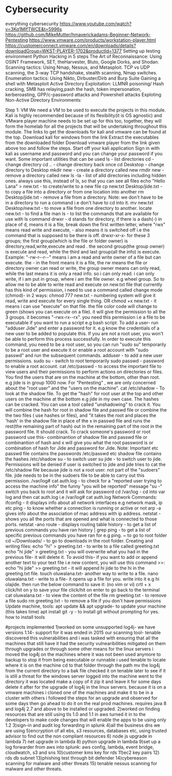 # Cybersecurity
everything cybersecurity
https://www.youtube.com/watch?v=3Kq1MIfTWCE&t=5996s
https://github.com/MikeMutter/hmaverickadams-Beginner-Network-Pentesting
https://www.vmware.com/products/workstation-player.html
https://customerconnect.vmware.com/en/downloads/details?downloadGroup=WKST-PLAYER-1702&productId=1377
Setting up testing environment
Python
Hacking in 5 steps
The Art of Reconnaissance: Using OSINT Framework, SET, theHarvester, Bluto, Google Dorks, and Shodan.
Scanning tactics: Using Nmap, Nessus, and Metasploit. TCP vs UDP scanning, the 3-way TCP handshake, stealth scanning, Nmap switches.
Enumeration tactics: Using Nikto, Dirbuster/Dirb and Burp Suite
Gaining a shell with Metasploit
Active Directory Exploitation: LLMNR poisoning/ Hash cracking, SMB has relaying,pash the hash, token impersonation, kerberoasting, GPP/c-password attacks and Powershell attacks
Exploting Non-Active Directory Environments:

Step 1: VM
We need a VM to be used to execute the projects in this module. Kali is highly recommended because of its flexibility(it is OS agnostic) and VMware player machine needs to be set up for this too, together, they will form the homelab for all the projects that will be undertaking throughout this module. The links to get the downloads for kali and vmware can be found at the top.
Download kali for windows from the link
Extract the executables from the downloaded folder
Download vmware player from the link given above too and follow the steps.
Start off your kali application
Sign in with kali as username and password and you can change your password if you want.
Some important utilities that can be used
ls - list directories
cd - change directory
cd .. - change directory back once
cd Deskstop - change directory to Desktop
mkdir new - create a directory called new
rmdir new - remove a directory called new
ls -la - list of alld directories including hidden ones. always use this, instead of ls, so that you can see all files
echo "Hello Lana" > new.txt - to create/write to a new file
cp new.txt Desktop/jide.txt - to copy a file into a directory or from one location into another
rm Desktop/jide.txt - remove a file from a directory. Note: we don't have to be in a directory to run a command i.e don't have to cd into it.
mv new.txt Desktop/new.txt - to move a file from one directory to another.
locate new.txt - to find a file
man ls - to list the commands that are available for use with ls command
drwxr - d stands for directory, if there is a dash(-) in place of d, means it is a file, break down the first written letter, where "rwx" means read write and execute, - also means it is switched off i.e the command that is supposed to be there is off.
drwxr-xr-x- for these 3 groups; the first group(which is the file or folder owner) is directory,read,write,execute and read . the second group(the group owner) is execute and read, while the third and last group(all the info) is execute.
Example: "-rw-r--r--" means i am a read and write owner of a file but can execute. the - in the front means it is a file, the rw means the file or directory owner can read or write, the group owner means can only read, while the last means it is only a read info. so i can only read. i can only write, if i am put in group, where i am the file owner. e.g wheel group. So to allow me to be able to write read and execute on new.txt file that currently has this kind of permission, i need to use a command called change mode (chmod)- in 2 ways:
chmod 777 new.txt - numbering system will give it read, write and execute for every single thing. OR
chmod +x new.txt - it means i can use "execute" on that file. the file color code will change to green (shows you can execute on a file). it will give the permission to all the 3 groups. it becomes "-rwx-rx--rx". you need this permission i.e a file to be executable if you want to run a script e.g bash script.
To add a user- run "adduser Jide" and enter a password for it. e.g know the credentials of a new user to be added to populate this. If you are not a root user, you won't be able to perform this process successfully. In order to execute this command, you need to be a root user, so you can run "sudo su" temporarily to be a root user and execute it or enable a root account with "sudo passwd" and run the subsequent commands.
adduser - to add a new user permissions.
sudo su - switch to root temporarily
sudo passwd - password to enable a root account.
cat /etc/passwd - to access the important file to view users and their permissions to perform actions on directories or files. You find the users that are on the machine at the bottom, other than root. e.g jide is in group 1000 now.
For "Pentesting" , we are only concerned about the "root user" and the "users on the machine".
cat /etc/shadow - To look at the shadow file. To get the "hash" for root user at the top and other users on the machine at the bottom e.g jide in my own case. The hashes can be cracked. You can use a tool called "unshadowing" to crack it. You will combine the hash for root in shadow file and passwd file or combine the the two files ( use hashes or files), and "it takes the root and places the 'hash' in the shadow file in place of the x in passwd file and runs the rest(the remaining part of hash) out in the remaining part of the root in the password file. It should crack. To crack someone's password or root password use this- combinantion of shadow file and passwd file or combinantion of hash and x will give you what the root password is or combination of hash for Jide and password for Jide.
Note: Important
etc passwd file contains the passwords /etc/passwd
etc shadow file contains the hashes /etc/shadow
su - to switch user
su jide - to switch user to jide.
Permissions will be denied if user is switched to jide and jide tries to cat the /etc/shadow file because jide is not a root user. not part of the "sudoers" file. jide needs to be in the sudoers file to be able to carry out this permission.
/var/log# cat auth.log - to check for a "reported user trying to access the machine info" the funny "you will be reported" message
"su -" switch you back to root and it will ask for password
cd /var/log - cd into var log and then cat auth.log i.e
/var/log# cat auth.log
Network Commands:
ifconfig - it displays info about all network interfaces e.g network mask, ip etc
ping - to know whether a connection is running or active or not
arp -a gives info about the association of mac address with ip address.
netstat - shows you all the ports that are opened and what is connected to those ports.
netstat -ano
route - displays routing table
history - to get a list of previous commands you have ran
history | grep ping - to get a list of specific previous commands you have ran for e.g ping.
~ to go to root folder
cd ~/Downloads/ - to go to downloads in the root folder.
Creating and writing files:
echo "hi" > greeting.txt - to write to a file called greeting.txt
echo "hi jide" > greeting.txt - you will overwrite what you had in the previous file- it will delete it. To avoid this- if you want to add or append another text to your text file i.e new content, you will use this command >>:
echo "hi jide" >> greeting.txt - it will append hi jide to the hi in the greeting.txt file.
touch oluwalana.txt- another way to write to a file.
nano oluwalana.txt - write to a file- it opens up a file for you. write into it e.g hi olajide. then run the below command to save it: (no vim or vi)
crtl + x
click/hit on y to save your file
click/hit on enter to go back to the terminal
cat oluwalana.txt - to view the content of the file
rm greeting.txt - to remove a file
sudo rm greeting.txt - to remove a file if you don't have permissions
Update machine, tools:
apt update && apt upgrade- to update your machine (this takes time)
apt install git -y - to install git without prompting for yes. how to install tools


#projects implemented
1)worked on some unsupported log4j- we have versions 1.14- support for it was ended in 2015
our scanning tool- tenable discovered this vulnerabilities and i was tasked with ensuring
that all the machines that still have it had the security vulnearibilities mitigated on them
through upgrades or through some other means
for the linux servers
i moved the log4j on the machines where it was not been used anymore to backup to stop it from being executable or runnable
i used tenable to locate where it is on the machine
cd to that folder through the path
mv the log4j from the current directory to a bak file
checked it on tenable later to see if it is still a threat
for the windows server
logged into the machine
went to the directory it was located
make a copy of it
zip it and leave it for some days
delete it after
for the upgrade of log4j in the linux servers. because it is on a vmware machines
i cloned one of the machines and make it to be in a cluster with others
i followed the steps for an upgrade and observed for some days
then go ahead to do it on the real prod machines.
requires java 8 and log4j 2.7 and above to be installed or upgraded.
2)worked on finding resources that are still using tls 1.0 and 1.1 in aws
turned it in to the developers to make code changes that will enable the apps to be using only 1.2
3)sign-in and audit log forwarding in splunk
4)all the business dns we are using
5)encryption of all ebs, s3 resources, databases etc, using trusted advisor to find out the non compliant resources
6) node js upgrade in lambda
7) net upgrade in lambda
8) python upgrade in lambda
9)set up  a log forwarder from aws into splunk: aws config, lambda, event bridge, cloudwatch, s3 and sns
10)customer kms key for rds
11)ec2 key pairs
12) rds db subnet
13)phishing test through bit defender
14)cybereason scanning for malware and other threats
15) tenable nessus scanning for malware and other threats.